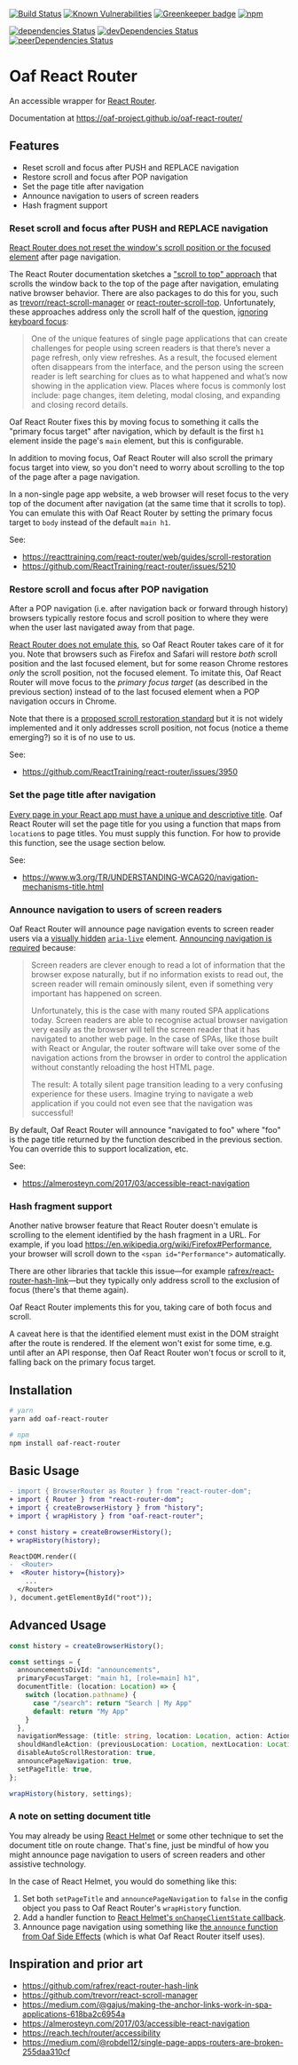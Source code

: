 [![Build Status](https://travis-ci.org/oaf-project/oaf-react-router.svg?branch=master)](https://travis-ci.org/oaf-project/oaf-react-router)
[![Known Vulnerabilities](https://snyk.io/test/github/oaf-project/oaf-react-router/badge.svg?targetFile=package.json)](https://snyk.io/test/github/oaf-project/oaf-react-router?targetFile=package.json)
[![Greenkeeper badge](https://badges.greenkeeper.io/oaf-project/oaf-react-router.svg)](https://greenkeeper.io/)
[![npm](https://img.shields.io/npm/v/oaf-react-router.svg)](https://www.npmjs.com/package/oaf-react-router)

[![dependencies Status](https://david-dm.org/oaf-project/oaf-react-router/status.svg)](https://david-dm.org/oaf-project/oaf-react-router)
[![devDependencies Status](https://david-dm.org/oaf-project/oaf-react-router/dev-status.svg)](https://david-dm.org/oaf-project/oaf-react-router?type=dev)
[![peerDependencies Status](https://david-dm.org/oaf-project/oaf-react-router/peer-status.svg)](https://david-dm.org/oaf-project/oaf-react-router?type=peer)

# Oaf React Router

An accessible wrapper for [React Router](https://reacttraining.com/react-router/).

Documentation at https://oaf-project.github.io/oaf-react-router/
## Features

* Reset scroll and focus after PUSH and REPLACE navigation
* Restore scroll and focus after POP navigation
* Set the page title after navigation
* Announce navigation to users of screen readers
* Hash fragment support

### Reset scroll and focus after PUSH and REPLACE navigation

[React Router does not reset the window's scroll position or the focused element](https://reacttraining.com/react-router/web/guides/scroll-restoration) after page navigation.

The React Router documentation sketches a ["scroll to top" approach](https://reacttraining.com/react-router/web/guides/scroll-restoration/scroll-to-top) that scrolls the window back to the top of the page after navigation, emulating native browser behavior. There are also packages to do this for you, such as [trevorr/react-scroll-manager](https://github.com/trevorr/react-scroll-manager) or [react-router-scroll-top](https://github.com/bluframe/react-router-scroll-top/issues/10). Unfortunately, these approaches address only the scroll half of the question, [ignoring keyboard focus](http://simplyaccessible.com/article/spangular-accessibility/#acc-heading-3):

> One of the unique features of single page applications that can create challenges for people using screen readers is that there’s never a page refresh, only view refreshes. As a result, the focused element often disappears from the interface, and the person using the screen reader is left searching for clues as to what happened and what’s now showing in the application view. Places where focus is commonly lost include: page changes, item deleting, modal closing, and expanding and closing record details.

Oaf React Router fixes this by moving focus to something it calls the "primary focus target" after navigation, which by default is the first `h1` element inside the page's `main` element, but this is configurable.

In addition to moving focus, Oaf React Router will also scroll the primary focus target into view, so you don't need to worry about scrolling to the top of the page after a page navigation.

In a non-single page app website, a web browser will reset focus to the very top of the document after navigation (at the same time that it scrolls to top). You can emulate this with Oaf React Router by setting the primary focus target to `body` instead of the default `main h1`.

See:
* https://reacttraining.com/react-router/web/guides/scroll-restoration
* https://github.com/ReactTraining/react-router/issues/5210

### Restore scroll and focus after POP navigation

After a POP navigation (i.e. after navigation back or forward through history) browsers typically restore focus and scroll position to where they were when the user last navigated away from that page.

[React Router does not emulate this](https://reacttraining.com/react-router/web/guides/scroll-restoration/generic-solution), so Oaf React Router takes care of it for you. Note that browsers such as Firefox and Safari will restore _both_ scroll position and the last focused element, but for some reason Chrome restores _only_ the scroll position, not the focused element. To imitate this, Oaf React Router will move focus to the _primary focus target_ (as described in the previous section) instead of to the last focused element when a POP navigation occurs in Chrome.

Note that there is a [proposed scroll restoration standard](https://majido.github.io/scroll-restoration-proposal/history-based-api.html) but it is not widely implemented and it only addresses scroll position, not focus (notice a theme emerging?) so it is of no use to us.

See:
* https://github.com/ReactTraining/react-router/issues/3950

### Set the page title after navigation

[Every page in your React app must have a unique and descriptive title](https://www.w3.org/TR/UNDERSTANDING-WCAG20/navigation-mechanisms-title.html). Oaf React Router will set the page title for you using a function that maps from `location`s to page titles. You must supply this function. For how to provide this function, see the usage section below.

See:
* https://www.w3.org/TR/UNDERSTANDING-WCAG20/navigation-mechanisms-title.html

### Announce navigation to users of screen readers

Oaf React Router will announce page navigation events to screen reader users via a [visually hidden](https://a11yproject.com/posts/how-to-hide-content/) [`aria-live`](https://developer.mozilla.org/en-US/docs/Web/Accessibility/ARIA/ARIA_Live_Regions) element. [Announcing navigation is required](https://almerosteyn.com/2017/03/accessible-react-navigation) because:

<blockquote><p>Screen readers are clever enough to read a lot of information that the browser expose naturally, but if no information exists to read out, the screen reader will remain ominously silent, even if something very important has happened on screen.</p>

<p>Unfortunately, this is the case with many routed SPA applications today. Screen readers are able to recognise actual browser navigation very easily as the browser will tell the screen reader that it has navigated to another web page. In the case of SPAs, like those built with React or Angular, the router software will take over some of the navigation actions from the browser in order to control the application without constantly reloading the host HTML page.</p>

<p>The result: A totally silent page transition leading to a very confusing experience for these users. Imagine trying to navigate a web application if you could not even see that the navigation was successful!</p></blockquote>

By default, Oaf React Router will announce "navigated to foo" where "foo" is the page title returned by the function described in the previous section. You can override this to support localization, etc.

See:
* https://almerosteyn.com/2017/03/accessible-react-navigation

### Hash fragment support

Another native browser feature that React Router doesn't emulate is scrolling to the element identified by the hash fragment in a URL. For example, if you load https://en.wikipedia.org/wiki/Firefox#Performance, your browser will scroll down to the `<span id="Performance">` automatically.

There are other libraries that tackle this issue—for example [rafrex/react-router-hash-link](https://github.com/rafrex/react-router-hash-link)—but they typically only address scroll to the exclusion of focus (there's that theme again).

Oaf React Router implements this for you, taking care of both focus and scroll.

A caveat here is that the identified element must exist in the DOM straight after the route is rendered. If the element won't exist for some time, e.g. until after an API response, then Oaf React Router won't focus or scroll to it, falling back on the primary focus target.

## Installation

```sh
# yarn
yarn add oaf-react-router

# npm
npm install oaf-react-router
```

## Basic Usage

```diff
- import { BrowserRouter as Router } from "react-router-dom";
+ import { Router } from "react-router-dom";
+ import { createBrowserHistory } from "history";
+ import { wrapHistory } from "oaf-react-router";

+ const history = createBrowserHistory();
+ wrapHistory(history);

ReactDOM.render((
-  <Router>
+  <Router history={history}>
    ...
  </Router>
), document.getElementById("root"));
```

## Advanced Usage

```typescript
const history = createBrowserHistory();

const settings = {
  announcementsDivId: "announcements",
  primaryFocusTarget: "main h1, [role=main] h1",
  documentTitle: (location: Location) => {
    switch (location.pathname) {
      case "/search": return "Search | My App"
      default: return "My App"
    }
  },
  navigationMessage: (title: string, location: Location, action: Action): string => `Navigated to ${title}.`,
  shouldHandleAction: (previousLocation: Location, nextLocation: Location, action: Action) => true,
  disableAutoScrollRestoration: true,
  announcePageNavigation: true,
  setPageTitle: true,
};

wrapHistory(history, settings);
```

### A note on setting document title

You may already be using [React Helmet](https://github.com/nfl/react-helmet) or some other technique to set the document title on route change. That's fine, just be mindful of how you might announce page navigation to users of screen readers and other assistive technology.

In the case of React Helmet, you would do something like this:
1. Set both `setPageTitle` and `announcePageNavigation` to `false` in the config object you pass to Oaf React Router's `wrapHistory` function.
2. Add a handler function to [React Helmet's `onChangeClientState` callback](https://github.com/nfl/react-helmet#reference-guide).
3. Announce page navigation using something like [the `announce` function from Oaf Side Effects](https://oaf-project.github.io/oaf-side-effects/modules/_index_.html#announce) (which is what Oaf React Router itself uses).

## Inspiration and prior art

* https://github.com/rafrex/react-router-hash-link
* https://github.com/trevorr/react-scroll-manager
* https://medium.com/@gajus/making-the-anchor-links-work-in-spa-applications-618ba2c6954a
* https://almerosteyn.com/2017/03/accessible-react-navigation
* https://reach.tech/router/accessibility
* https://medium.com/@robdel12/single-page-apps-routers-are-broken-255daa310cf
